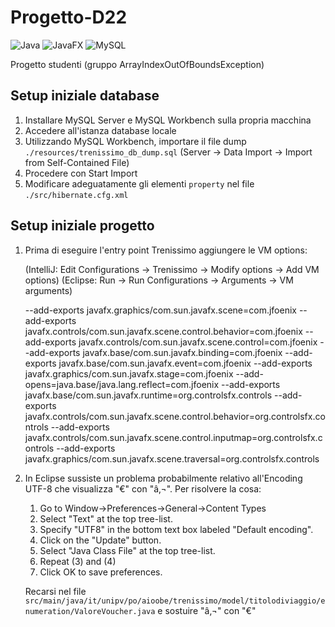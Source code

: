 # Progetto-D22
![Java](https://img.shields.io/badge/Backend-java-red)
![JavaFX](https://img.shields.io/badge/Frontend-javafx-blueviolet)
![MySQL](https://img.shields.io/badge/Database-mysql-blue)

Progetto studenti (gruppo ArrayIndexOutOfBoundsException)

## Setup iniziale database
  1. Installare MySQL Server e MySQL Workbench sulla propria macchina
  2. Accedere all'istanza database locale
  3. Utilizzando MySQL Workbench, importare il file dump `./resources/trenissimo_db_dump.sql` (Server -> Data Import -> Import from Self-Contained File)
  4. Procedere con Start Import
  5. Modificare adeguatamente gli elementi `property` nel file `./src/hibernate.cfg.xml`
## Setup iniziale progetto
  1. Prima di eseguire l'entry point Trenissimo aggiungere le VM options:

     (IntelliJ: Edit Configurations -> Trenissimo -> Modify options -> Add VM options)
     (Eclipse: Run -> Run Configurations -> Arguments -> VM arguments)

     --add-exports
     javafx.graphics/com.sun.javafx.scene=com.jfoenix
     --add-exports
     javafx.controls/com.sun.javafx.scene.control.behavior=com.jfoenix
     --add-exports
     javafx.controls/com.sun.javafx.scene.control=com.jfoenix
     --add-exports
     javafx.base/com.sun.javafx.binding=com.jfoenix
     --add-exports
     javafx.base/com.sun.javafx.event=com.jfoenix
     --add-exports
     javafx.graphics/com.sun.javafx.stage=com.jfoenix
     --add-opens=java.base/java.lang.reflect=com.jfoenix
     --add-exports
     javafx.base/com.sun.javafx.runtime=org.controlsfx.controls
     --add-exports
     javafx.controls/com.sun.javafx.scene.control.behavior=org.controlsfx.controls
     --add-exports
     javafx.controls/com.sun.javafx.scene.control.inputmap=org.controlsfx.controls
     --add-exports
     javafx.graphics/com.sun.javafx.scene.traversal=org.controlsfx.controls

  2. In Eclipse sussiste un problema probabilmente relativo all'Encoding UTF-8 che visualizza "€" con "â‚¬".
     Per risolvere la cosa:
       1) Go to Window->Preferences->General->Content Types
       2) Select "Text" at the top tree-list.
       3) Specify "UTF8" in the bottom text box labeled "Default encoding".
       4) Click on the "Update" button.
       5) Select "Java Class File" at the top tree-list.
       6) Repeat (3) and (4)
       7) Click OK to save preferences.
  
     Recarsi nel file `src/main/java/it/unipv/po/aioobe/trenissimo/model/titolodiviaggio/enumeration/ValoreVoucher.java`
     e sostuire "â‚¬" con "€"
